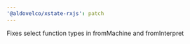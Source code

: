 ```yaml
---
'@aldovelco/xstate-rxjs': patch
---
```


Fixes select function types in fromMachine and fromInterpret
